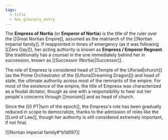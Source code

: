 ```yaml
---
tags:
  - title
  - has_glossary_entry
---
```


The **Empress of Nortia** (or **Emperor of Nortia**) is the title of the ruler over the [[Great Nortian Empire]], assumed as the matriarch of the [[Nortian imperial family]]. If reappointed in times of emergency (as it was following [[Zero Day]]), her acting authority is known as **Empress / Emperor Regnant**. She traditionally has a counsel in the one immediately behind her in succession, known as [[Successor (Nortia)|Successor]].

The role of Empress is considered head of [[Temple of the Uforiad|church]] (as the Prime Orchestrator of the [[Uforia|Dreaming Dragon]]) and head of state, the ultimate authority across most of the remnants of the empire. For most of the existence of the empire, the title of Empress was characterized as a feudal dictator, though as one with a responsibility to hear out her people's concerns through [[monism]] and as head of church. 

Since the [[0 PT|turn of the epoch]], the Empress's role has been gradually reduced in scope to democratize, thanks to the admission of roles like the [[Lord of Law]], though her authority is still considered extremely important, if not final.

![[Nortian imperial family#^b1d097]]